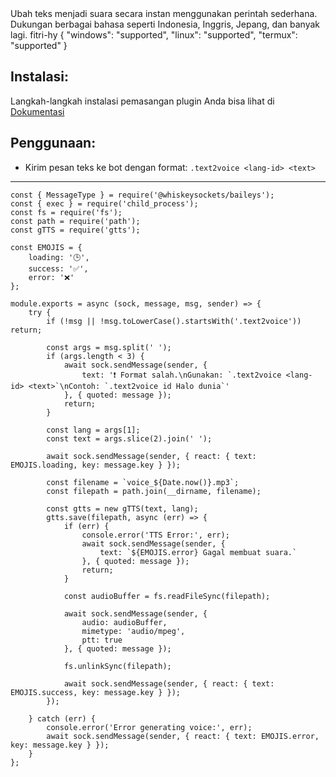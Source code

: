 <title>Text2Voice</title>
<desc>Ubah teks menjadi suara secara instan menggunakan perintah sederhana. Dukungan berbagai bahasa seperti Indonesia, Inggris, Jepang, dan banyak lagi.</desc>
<github>fitri-hy</github>
<support>
  {
    "windows": "supported",
    "linux": "supported",
    "termux": "supported"
  }
</support>

## Instalasi:
Langkah-langkah instalasi pemasangan plugin Anda bisa lihat di [Dokumentasi](/docs#Plugin)

## Penggunaan:
- Kirim pesan teks ke bot dengan format: `.text2voice <lang-id> <text>`

---

```
const { MessageType } = require('@whiskeysockets/baileys');
const { exec } = require('child_process');
const fs = require('fs');
const path = require('path');
const gTTS = require('gtts');

const EMOJIS = {
    loading: '🕒️',
    success: '✅',
    error: '❌'
};

module.exports = async (sock, message, msg, sender) => {
    try {
        if (!msg || !msg.toLowerCase().startsWith('.text2voice')) return;

        const args = msg.split(' ');
        if (args.length < 3) {
            await sock.sendMessage(sender, {
                text: '❗ Format salah.\nGunakan: `.text2voice <lang-id> <text>`\nContoh: `.text2voice id Halo dunia`'
            }, { quoted: message });
            return;
        }

        const lang = args[1];
        const text = args.slice(2).join(' ');

		await sock.sendMessage(sender, { react: { text: EMOJIS.loading, key: message.key } });

        const filename = `voice_${Date.now()}.mp3`;
        const filepath = path.join(__dirname, filename);

        const gtts = new gTTS(text, lang);
        gtts.save(filepath, async (err) => {
            if (err) {
                console.error('TTS Error:', err);
                await sock.sendMessage(sender, {
                    text: `${EMOJIS.error} Gagal membuat suara.`
                }, { quoted: message });
                return;
            }

            const audioBuffer = fs.readFileSync(filepath);

            await sock.sendMessage(sender, {
                audio: audioBuffer,
                mimetype: 'audio/mpeg',
                ptt: true
            }, { quoted: message });

            fs.unlinkSync(filepath);

			await sock.sendMessage(sender, { react: { text: EMOJIS.success, key: message.key } });
        });

    } catch (err) {
        console.error('Error generating voice:', err);
		await sock.sendMessage(sender, { react: { text: EMOJIS.error, key: message.key } });
    }
};
```